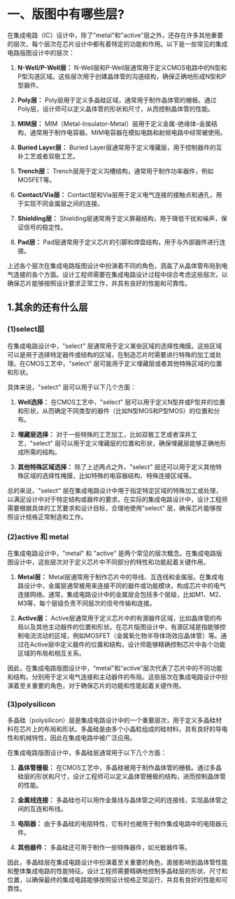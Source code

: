 # 一、版图中有哪些层?
在集成电路（IC）设计中，除了"metal"和"active"层之外，还存在许多其他重要的层次，每个层次在芯片设计中都有着特定的功能和作用。以下是一些常见的集成电路版图设计中的层次：

1. **N-Well/P-Well层：** N-Well层和P-Well层通常用于定义CMOS电路中的N型和P型沟道区域。这些层次用于创建晶体管的沟道结构，确保正确地形成N型和P型器件。
    
2. **Poly层：** Poly层用于定义多晶硅区域，通常用于制作晶体管的栅极。通过Poly层，设计师可以定义晶体管的形状和尺寸，从而控制晶体管的性能。
    
3. **MIM层：** MIM（Metal-Insulator-Metal）层用于定义金属-绝缘体-金属结构，通常用于制作电容器。MIM电容器在模拟电路和射频电路中经常被使用。
    
4. **Buried Layer层：** Buried Layer层通常用于定义埋藏层，用于控制器件的互补工艺或者双极工艺。
    
5. **Trench层：** Trench层用于定义沟槽结构，通常用于制作功率器件，例如MOSFET等。
    
6. **Contact/Via层：** Contact层和Via层用于定义电气连接的接触点和通孔，用于实现不同金属层之间的连接。
    
7. **Shielding层：** Shielding层通常用于定义屏蔽结构，用于降低干扰和噪声，保证信号的稳定性。
    
8. **Pad层：** Pad层通常用于定义芯片的引脚和焊盘结构，用于与外部器件进行连接。
    

上述各个层次在集成电路版图设计中扮演着不同的角色，涵盖了从晶体管布局到电气连接的各个方面。设计工程师需要在集成电路设计过程中综合考虑这些层次，以确保芯片能够按照设计要求正常工作，并具有良好的性能和可靠性。
## 1.其余的还有什么层
### (1)select层
在集成电路设计中，"select" 层通常用于定义某些区域的选择性掩膜。这些区域可以是用于选择特定器件或结构的区域，在制造芯片时需要进行特殊的加工或处理。在CMOS工艺中，"select" 层可能用于定义埋藏层或者其他特殊区域的位置和形状。

具体来说，"select" 层可以用于以下几个方面：

1. **Well选择：** 在CMOS工艺中，"select" 层可以用于定义N型井或P型井的位置和形状，从而确定不同类型的器件（比如N型MOS和P型MOS）的位置和分布。
    
2. **埋藏层选择：** 对于一些特殊的工艺加工，比如双极工艺或者深井工艺，"select" 层可以用于定义埋藏层的位置和形状，确保埋藏层能够正确地形成所需的结构。
    
3. **其他特殊区域选择：** 除了上述两点之外，"select" 层还可以用于定义其他特殊区域的选择性掩膜，比如特殊的电容器结构、特殊连接区域等。
    

总的来说，"select" 层在集成电路设计中用于指定特定区域的特殊加工或处理，以满足设计中对于特定结构或器件的要求。在实际的集成电路设计中，设计工程师需要根据具体的工艺要求和设计目标，合理地使用"select" 层，确保芯片能够按照设计规格正常制造和工作。
### (2)active 和 metal
在集成电路设计中，"metal" 和 "active" 是两个常见的层次概念。在集成电路版图设计中，这些层次对于定义芯片中不同部分的特性和功能起着关键作用。

1. **Metal层：** Metal层通常用于制作芯片中的导线、互连线和金属层。在集成电路设计中，金属层通常被用来连接不同的器件或功能模块，构成芯片中的电气连接网络。通常，集成电路设计中的金属层会包括多个层级，比如M1、M2、M3等，每个层级负责不同层次的信号传输和连接。
    
2. **Active层：** Active层通常用于定义芯片中的有源器件区域，比如晶体管的布局以及其他主动器件的位置和形状。在芯片版图设计中，有源区域是指能够控制电流流动的区域，例如MOSFET（金属氧化物半导体场效应晶体管）等。通过在Active层中定义器件的位置和结构，设计师能够精确控制芯片中各个功能区域的布局和相互关系。
    

因此，在集成电路版图设计中，“metal”和“active”层次代表了芯片中的不同功能和结构，分别用于定义电气连接和主动器件的布局。这些层次在集成电路设计中扮演着至关重要的角色，对于确保芯片的功能和性能起着关键作用。
### (3)polysilicon
多晶硅（polysilicon）层是集成电路设计中的一个重要层次，用于定义多晶硅材料在芯片上的布局和形状。多晶硅是由多个小晶粒组成的硅材料，具有良好的导电性和机械特性，因此在集成电路中被广泛应用。

在集成电路版图设计中，多晶硅层通常用于以下几个方面：

1. **晶体管栅极：** 在CMOS工艺中，多晶硅被用于制作晶体管的栅极。通过多晶硅层的形状和尺寸，设计工程师可以定义晶体管栅极的结构，进而控制晶体管的性能。
    
2. **金属线连接：** 多晶硅也可以用作金属线与晶体管之间的连接线，实现晶体管之间的互连和布线。
    
3. **电阻器：** 由于多晶硅的电阻特性，它有时也被用于制作集成电路中的电阻器元件。
    
4. **其他器件：** 多晶硅还可用于制作一些特殊器件，如光敏器件等。
    

因此，多晶硅层在集成电路设计中扮演着至关重要的角色，直接影响到晶体管性能和整体集成电路的性能特征。设计工程师需要精确地控制多晶硅层的形状、尺寸和位置，以确保最终的集成电路能够按照设计规格正常运行，并具有良好的性能和可靠性。